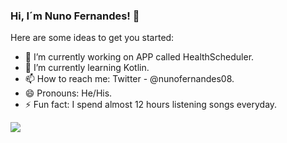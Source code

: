 ### Hi, I´m Nuno Fernandes! 👋

Here are some ideas to get you started:

- 🔭 I’m currently working on APP called HealthScheduler.
- 🌱 I’m currently learning Kotlin.
- 📫 How to reach me: Twitter - @nunofernandes08.
- 😄 Pronouns: He/His.
- ⚡ Fun fact: I spend almost 12 hours listening songs everyday.

<img src="https://github-readme-stats.vercel.app/api?username=nunofight8&&show_icons=true&title_color=ffffff&icon_color=bb2acf&text_color=daf7dc&bg_color=151515">
